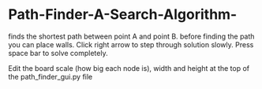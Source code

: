 # Path-Finder-A-Search-Algorithm-
finds the shortest path between point A and point B. before finding the path you can place walls. Click right arrow to step through solution slowly. Press space bar to solve completely.


Edit the board scale (how big each node is), width and height at the top of the path_finder_gui.py file
